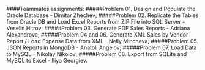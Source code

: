####Teammates assignments:
#####Problem 01. 
Design and Populate the Oracle Database - Dimitar Zhechev;
#####Problem 02. 
Replicate the Tables from Oracle DB and Load Excel Reports from ZIP File into SQL Server - Veselin Hitrov;
#####Problem 03. 
Generate PDF Sales Reports - Adriana Alexandrova;
#####Problem 04 and 06.
Generate XML Sales by Vendor Report / Load Expense Data from XML - Nelly Mincheva;
#####Problem 05. 
JSON Reports in MongoDB - Anatoli Angelov;
#####Problem 07.
Load Data to MySQL - Nikolay Nikolov;
#####Problem 08.
Export from SQLite and MySQL to Excel - Iliya Georgiev.
